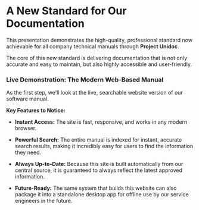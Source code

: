 A New Standard for Our Documentation
====================================

This presentation demonstrates the high-quality, professional standard now achievable for all company technical manuals through **Project Unidoc**.

The core of this new standard is delivering documentation that is not only accurate and easy to maintain, but also highly accessible and user-friendly.

### Live Demonstration: The Modern Web-Based Manual

As the first step, we'll look at the live, searchable website version of our software manual.

**Key Features to Notice:**

-   **Instant Access:** The site is fast, responsive, and works in any modern browser.

-   **Powerful Search:** The entire manual is indexed for instant, accurate search results, making it incredibly easy for users to find the information they need.

-   **Always Up-to-Date:** Because this site is built automatically from our central source, it is guaranteed to always reflect the latest approved information.

-   **Future-Ready:** The same system that builds this website can also package it into a standalone desktop app for offline use by our service engineers in the future.